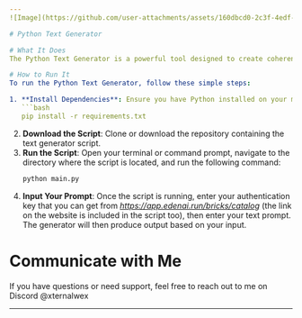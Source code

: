 ```yaml
---
![Image](https://github.com/user-attachments/assets/160dbcd0-2c3f-4edf-961c-adecebf4887d)

# Python Text Generator

# What It Does
The Python Text Generator is a powerful tool designed to create coherent and contextually relevant text based on the input prompts you provide. It leverages advanced natural language processing techniques to generate creative writing, articles, dialogue, or even poetry. Whether you're looking for inspiration, need assistance with brainstorming ideas, or want to automate content generation, this text generator is here to help!

# How to Run It
To run the Python Text Generator, follow these simple steps:

1. **Install Dependencies**: Ensure you have Python installed on your machine. You may also need to install necessary libraries using pip:
   ```bash
   pip install -r requirements.txt
   ```
2. **Download the Script**: Clone or download the repository containing the text generator script.
3. **Run the Script**: Open your terminal or command prompt, navigate to the directory where the script is located, and run the following command:
   ```bash
   python main.py
   ```
4. **Input Your Prompt**: Once the script is running, enter your authentication key that you can get from *https://app.edenai.run/bricks/catalog* (the link on the website is included in the script too), then enter your text prompt. The generator will then produce output based on your input.

# Communicate with Me
If you have questions or need support, feel free to reach out to me on Discord @xternalwex

---
```

